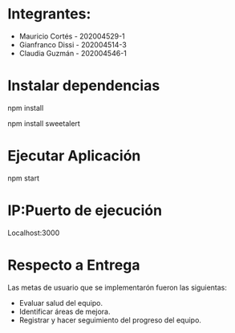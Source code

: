 # Integrantes:
  - Mauricio Cortés  - 202004529-1
  - Gianfranco Dissi - 202004514-3
  - Claudia Guzmán   - 202004546-1

# **Instalar dependencias**

npm install

npm install sweetalert

# **Ejecutar Aplicación**

npm start

# **IP:Puerto de ejecución**

Localhost:3000

# Respecto a Entrega

Las metas de usuario que se implementarón fueron las siguientas:

* Evaluar salud del equipo.
* Identificar áreas de mejora.
* Registrar y hacer seguimiento del progreso del equipo.
